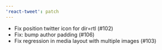 ```yaml
---
'react-tweet': patch
---
```


- Fix position twitter icon for dir=rtl (#102)
- Fix: bump author padding (#106)
- Fix regression in media layout with multiple images (#103)

